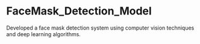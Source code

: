 # FaceMask_Detection_Model
Developed a face mask detection system using computer vision techniques and deep learning algorithms.
